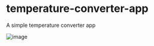 # temperature-converter-app
A simple temperature converter app

![image](https://user-images.githubusercontent.com/102976628/234895222-4dced416-5c4a-4933-92f4-0149d16bc255.png)
